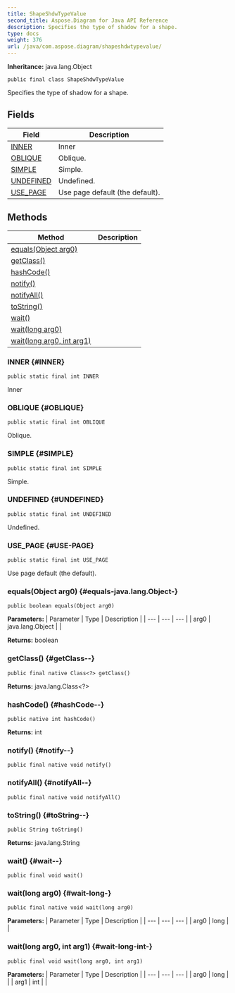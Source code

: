 ```yaml
---
title: ShapeShdwTypeValue
second_title: Aspose.Diagram for Java API Reference
description: Specifies the type of shadow for a shape.
type: docs
weight: 376
url: /java/com.aspose.diagram/shapeshdwtypevalue/
---
```


**Inheritance:**
java.lang.Object
```
public final class ShapeShdwTypeValue
```

Specifies the type of shadow for a shape.
## Fields

| Field | Description |
| --- | --- |
| [INNER](#INNER) | Inner |
| [OBLIQUE](#OBLIQUE) | Oblique. |
| [SIMPLE](#SIMPLE) | Simple. |
| [UNDEFINED](#UNDEFINED) | Undefined. |
| [USE_PAGE](#USE-PAGE) | Use page default (the default). |
## Methods

| Method | Description |
| --- | --- |
| [equals(Object arg0)](#equals-java.lang.Object-) |  |
| [getClass()](#getClass--) |  |
| [hashCode()](#hashCode--) |  |
| [notify()](#notify--) |  |
| [notifyAll()](#notifyAll--) |  |
| [toString()](#toString--) |  |
| [wait()](#wait--) |  |
| [wait(long arg0)](#wait-long-) |  |
| [wait(long arg0, int arg1)](#wait-long-int-) |  |
### INNER {#INNER}
```
public static final int INNER
```


Inner

### OBLIQUE {#OBLIQUE}
```
public static final int OBLIQUE
```


Oblique.

### SIMPLE {#SIMPLE}
```
public static final int SIMPLE
```


Simple.

### UNDEFINED {#UNDEFINED}
```
public static final int UNDEFINED
```


Undefined.

### USE_PAGE {#USE-PAGE}
```
public static final int USE_PAGE
```


Use page default (the default).

### equals(Object arg0) {#equals-java.lang.Object-}
```
public boolean equals(Object arg0)
```




**Parameters:**
| Parameter | Type | Description |
| --- | --- | --- |
| arg0 | java.lang.Object |  |

**Returns:**
boolean
### getClass() {#getClass--}
```
public final native Class<?> getClass()
```




**Returns:**
java.lang.Class<?>
### hashCode() {#hashCode--}
```
public native int hashCode()
```




**Returns:**
int
### notify() {#notify--}
```
public final native void notify()
```




### notifyAll() {#notifyAll--}
```
public final native void notifyAll()
```




### toString() {#toString--}
```
public String toString()
```




**Returns:**
java.lang.String
### wait() {#wait--}
```
public final void wait()
```




### wait(long arg0) {#wait-long-}
```
public final native void wait(long arg0)
```




**Parameters:**
| Parameter | Type | Description |
| --- | --- | --- |
| arg0 | long |  |

### wait(long arg0, int arg1) {#wait-long-int-}
```
public final void wait(long arg0, int arg1)
```




**Parameters:**
| Parameter | Type | Description |
| --- | --- | --- |
| arg0 | long |  |
| arg1 | int |  |

